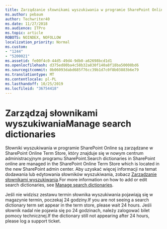 ```yaml
---
title: Zarządzanie słownikami wyszukiwania w programie SharePoint Online
ms.author: pebaum
author: Techwriter40
ms.date: 11/27/2018
ms.audience: ITPro
ms.topic: article
ROBOTS: NOINDEX, NOFOLLOW
localization_priority: Normal
ms.custom:
- "1244"
- "5200021"
ms.assetid: fe00f4c0-44d5-49d4-9db0-a62698bcd1d1
ms.openlocfilehash: d375ed80ba4c58b32a830f140a8f18ba50008bd6
ms.sourcegitcommit: 0b06093dabd685f76cc39b1d7c0f8b03883b6e79
ms.translationtype: MT
ms.contentlocale: pl-PL
ms.lasthandoff: 10/25/2019
ms.locfileid: "36754418"
---
```

# <a name="manage-search-dictionaries"></a><span data-ttu-id="49ee7-102">Zarządzaj słownikami wyszukiwania</span><span class="sxs-lookup"><span data-stu-id="49ee7-102">Manage search dictionaries</span></span>

<span data-ttu-id="49ee7-103">Słowniki wyszukiwania w programie SharePoint Online są zarządzane w SharePoint Online Term Store, który znajduje się w nowym centrum administracyjnym programu SharePoint.</span><span class="sxs-lookup"><span data-stu-id="49ee7-103">Search dictionaries in SharePoint online are managed in the SharePoint Online Term Store which is located in the new SharePoint admin center.</span></span> <span data-ttu-id="49ee7-104">Aby uzyskać więcej informacji na temat dodawania lub edytowania słowników wyszukiwania, zobacz [Zarządzanie słownikami wyszukiwania](https://go.microsoft.com/fwlink/?linkid=2044669&amp;clcid=0x409).</span><span class="sxs-lookup"><span data-stu-id="49ee7-104">For more information on how to add or edit search dictionaries, see [Manage search dictionaries](https://go.microsoft.com/fwlink/?linkid=2044669&amp;clcid=0x409).</span></span>
  
<span data-ttu-id="49ee7-105">Jeśli nie widzisz zestawu termin słownika wyszukiwania pojawiają się w magazynie termin, poczekaj 24 godziny.</span><span class="sxs-lookup"><span data-stu-id="49ee7-105">If you are not seeing a search dictionary term set appear in the term store, please wait 24 hours.</span></span> <span data-ttu-id="49ee7-106">Jeśli słownik nadal nie pojawia się po 24 godzinach, należy zalogować bilet pomocy technicznej.</span><span class="sxs-lookup"><span data-stu-id="49ee7-106">If the dictionary still not appearing after 24 hours, please log a support ticket.</span></span>
  